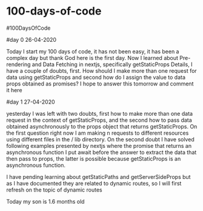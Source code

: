 # 100-days-of-code
#100DaysOfCode

#day 0 26-04-2020

Today I start my 100 days of code, it has not been easy, it has been a complex day but thank God here is the first day. Now I learned about Pre-rendering and Data Fetching in nextjs, specifically getStaticProps Details, I have a couple of doubts, first. How should I make more than one request for data using getStaticProps and second how do I assign the value to data props obtained as promises? I hope to answer this tomorrow and comment it here

#day 1 27-04-2020

yesterday I was left with two doubts, first how to make more than one data request in the context of getStaticProps, and the second how to pass data obtained asynchronously to the props object that returns getStaticProps. On the first question right now I am making n requests to different resources using different files in the / lib directory. On the second doubt I have solved following examples presented by nextjs where the promise that returns an asynchronous function I put await before the answer to extract the data that then pass to props, the latter is possible because getStaticProps is an asynchronous function.

I have pending learning about getStaticPaths and getServerSideProps but as I have documented they are related to dynamic routes, so I will first refresh on the topic of dynamic routes

Today my son is 1.6 months old
